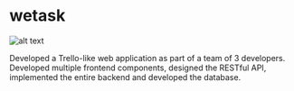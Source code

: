 # wetask

![alt text](https://res.cloudinary.com/shaishar9/image/upload/v1591551510/jhqltq0tbfpyh32bzzfq.jpg "wetask main screenshot")

Developed a Trello-like web application as part of a team of 3 developers.<br />
Developed multiple frontend components, designed the RESTful API,<br />
implemented the entire backend and developed the database.
